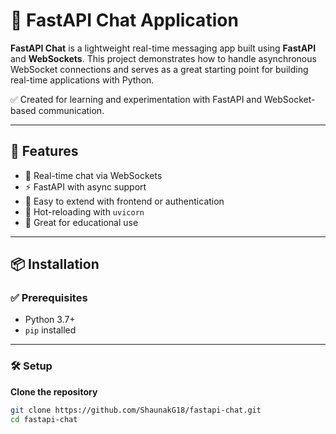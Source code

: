 # 💬 FastAPI Chat Application

**FastAPI Chat** is a lightweight real-time messaging app built using **FastAPI** and **WebSockets**. This project demonstrates how to handle asynchronous WebSocket connections and serves as a great starting point for building real-time applications with Python.

✅ Created for learning and experimentation with FastAPI and WebSocket-based communication.

---

## 🚀 Features

- 🧠 Real-time chat via WebSockets  
- ⚡ FastAPI with async support  
- 🔧 Easy to extend with frontend or authentication  
- 🔄 Hot-reloading with `uvicorn`  
- 🧪 Great for educational use  

---

## 📦 Installation

### ✅ Prerequisites

- Python 3.7+
- `pip` installed

---

### 🛠️ Setup

**Clone the repository**
```bash
git clone https://github.com/ShaunakG18/fastapi-chat.git
cd fastapi-chat
